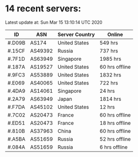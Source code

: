 # 14 recent servers:

Latest update at: Sun Mar 15 13:10:14 UTC 2020

| ID | ASN | Server Country | Online |
| -- | --- | -------------- | ------ |
| #.D09B | AS174 | United States | 549 hrs |
| #.15CF | AS49392 | Russia | 737 hrs |
| #.7F1D | AS63949 | Singapore | 1985 hrs |
| #.187A | AS19527 | United States | 60 hrs offline |
| #.9FC3 | AS53889 | United States | 1832 hrs |
| #.E069 | AS40065 | United States | 722 hrs |
| #.4DA9 | AS14061 | Singapore | 24 hrs |
| #.2A79 | AS63949 | Japan | 1814 hrs |
| #.F7DA | AS45102 | United States | 12 hrs |
| #.7C02 | AS20473 | France | 60 hrs offline |
| #.ED51 | AS20473 | France | 18 hrs offline |
| #.810B | AS37963 | China | 60 hrs offline |
| #.A5BA | AS51659 | Russia | 52 hrs offline |
| #.084A | AS51659 | Russia | 6 hrs offline |

